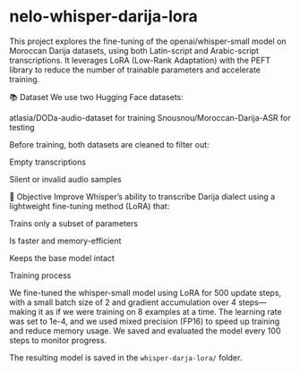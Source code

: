 # nelo-whisper-darija-lora
This project explores the fine-tuning of the openai/whisper-small model on Moroccan Darija datasets, using both Latin-script and Arabic-script transcriptions. It leverages LoRA (Low-Rank Adaptation) with the PEFT library to reduce the number of trainable parameters and accelerate training.


📚 Dataset
We use two Hugging Face datasets:

atlasia/DODa-audio-dataset for training
Snousnou/Moroccan-Darija-ASR for testing

Before training, both datasets are cleaned to filter out:

Empty transcriptions

Silent or invalid audio samples

🧪 Objective
Improve Whisper’s ability to transcribe Darija dialect using a lightweight fine-tuning method (LoRA) that:

Trains only a subset of parameters

Is faster and memory-efficient

Keeps the base model intact

Training process

We fine-tuned the whisper-small model using LoRA for 500 update steps, with a small batch size of 2 and gradient accumulation over 4 steps—making it as if we were training on 8 examples at a time. The learning rate was set to 1e-4, and we used mixed precision (FP16) to speed up training and reduce memory usage. We saved and evaluated the model every 100 steps to monitor progress.

The resulting model is saved in the `whisper-darja-lora/` folder.